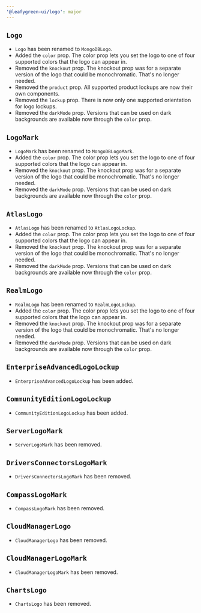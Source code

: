 ```yaml
---
'@leafygreen-ui/logo': major
---
```


## `Logo`

- `Logo` has been renamed to `MongoDBLogo`.
- Added the `color` prop. The color prop lets you set the logo to one of four supported colors that the logo can appear in.
- Removed the `knockout` prop. The knockout prop was for a separate version of the logo that could be monochromatic. That's no longer needed.
- Removed the `product` prop. All supported product lockups are now their own components.
- Removed the `lockup` prop. There is now only one supported orientation for logo lockups.
- Removed the `darkMode` prop. Versions that can be used on dark backgrounds are available now through the `color` prop.

## `LogoMark`

- `LogoMark` has been renamed to `MongoDBLogoMark`.
- Added the `color` prop. The color prop lets you set the logo to one of four supported colors that the logo can appear in.
- Removed the `knockout` prop. The knockout prop was for a separate version of the logo that could be monochromatic. That's no longer needed.
- Removed the `darkMode` prop. Versions that can be used on dark backgrounds are available now through the `color` prop.

## `AtlasLogo`

- `AtlasLogo` has been renamed to `AtlasLogoLockup`.
- Added the `color` prop. The color prop lets you set the logo to one of four supported colors that the logo can appear in.
- Removed the `knockout` prop. The knockout prop was for a separate version of the logo that could be monochromatic. That's no longer needed.
- Removed the `darkMode` prop. Versions that can be used on dark backgrounds are available now through the `color` prop.

## `RealmLogo`

- `RealmLogo` has been renamed to `RealmLogoLockup`.
- Added the `color` prop. The color prop lets you set the logo to one of four supported colors that the logo can appear in.
- Removed the `knockout` prop. The knockout prop was for a separate version of the logo that could be monochromatic. That's no longer needed.
- Removed the `darkMode` prop. Versions that can be used on dark backgrounds are available now through the `color` prop.

## `EnterpriseAdvancedLogoLockup`

- `EnterpriseAdvancedLogoLockup` has been added.

## `CommunityEditionLogoLockup`

- `CommunityEditionLogoLockup` has been added.

## `ServerLogoMark`

- `ServerLogoMark` has been removed.

## `DriversConnectorsLogoMark`

- `DriversConnectorsLogoMark` has been removed.

## `CompassLogoMark`

- `CompassLogoMark` has been removed.

## `CloudManagerLogo`

- `CloudManagerLogo` has been removed.

## `CloudManagerLogoMark`

- `CloudManagerLogoMark` has been removed.

## `ChartsLogo`

- `ChartsLogo` has been removed.
